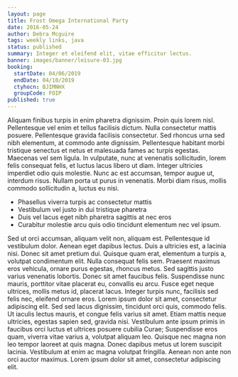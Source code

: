 ```yaml
---
layout: page
title: Frost Omega International Party
date: 2016-05-24
author: Debra Mcguire
tags: weekly links, java
status: published
summary: Integer et eleifend elit, vitae efficitur lectus.
banner: images/banner/leisure-03.jpg
booking:
  startDate: 04/06/2019
  endDate: 04/10/2019
  ctyhocn: BJIMNHX
  groupCode: FOIP
published: true
---
```

Aliquam finibus turpis in enim pharetra dignissim. Proin quis lorem nisl. Pellentesque vel enim et tellus facilisis dictum. Nulla consectetur mattis posuere. Pellentesque gravida facilisis consectetur. Sed rhoncus urna sed nibh elementum, at commodo ante dignissim. Pellentesque habitant morbi tristique senectus et netus et malesuada fames ac turpis egestas. Maecenas vel sem ligula. In vulputate, nunc at venenatis sollicitudin, lorem felis consequat felis, et luctus lacus libero ut diam. Integer ultricies imperdiet odio quis molestie. Nunc ac est accumsan, tempor augue ut, interdum risus. Nullam porta ut purus in venenatis. Morbi diam risus, mollis commodo sollicitudin a, luctus eu nisi.

* Phasellus viverra turpis ac consectetur mattis
* Vestibulum vel justo in dui tristique pharetra
* Duis vel lacus eget nibh pharetra sagittis at nec eros
* Curabitur molestie arcu quis odio tincidunt elementum nec vel ipsum.

Sed ut orci accumsan, aliquam velit non, aliquam est. Pellentesque id vestibulum dolor. Aenean eget dapibus lectus. Duis a ultricies est, a lacinia nisi. Donec sit amet pretium dui. Quisque quam erat, elementum a turpis a, volutpat condimentum elit. Nulla consequat felis sem. Praesent maximus eros vehicula, ornare purus egestas, rhoncus metus. Sed sagittis justo varius venenatis lobortis. Donec sit amet faucibus felis. Suspendisse nunc mauris, porttitor vitae placerat eu, convallis eu arcu.
Fusce eget neque ultrices, mollis metus id, placerat lacus. Integer turpis nunc, facilisis sed felis nec, eleifend ornare eros. Lorem ipsum dolor sit amet, consectetur adipiscing elit. Sed sed lacus dignissim, tincidunt orci quis, commodo felis. Ut iaculis lectus mauris, et congue felis varius sit amet. Etiam mattis neque ultricies, egestas sapien sed, gravida nisi. Vestibulum ante ipsum primis in faucibus orci luctus et ultrices posuere cubilia Curae; Suspendisse eros quam, viverra vitae varius a, volutpat aliquam leo. Quisque nec magna non leo tempor laoreet at quis magna. Donec dapibus metus ut lorem suscipit lacinia. Vestibulum at enim ac magna volutpat fringilla. Aenean non ante non orci auctor maximus. Lorem ipsum dolor sit amet, consectetur adipiscing elit.
